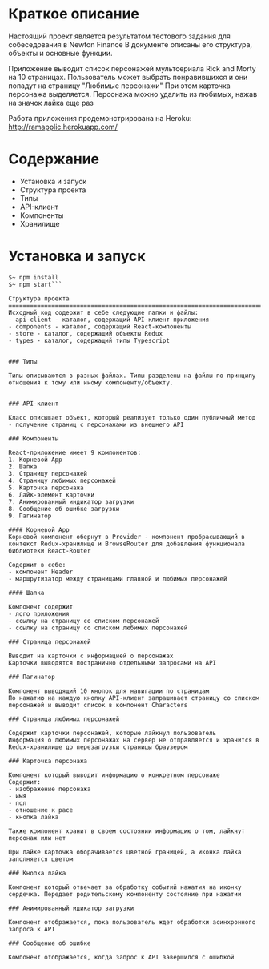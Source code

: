 Краткое описание
========================================================================================
Настоящий проект является результатом тестового задания для собеседования в Newton Finance
В документе описаны его структура, объекты и основные функции.

Приложение выводит список персонажей мультсериала Rick and Morty на 10 страницах.
Пользователь может выбрать понравившихся и они попадут на страницу "Любимые персонажи"
При этом карточка персонажа выделяется. Персонажа можно удалить из любимых, нажав на значок лайка еще раз

Работа приложения продемонстрирована на Heroku:
http://ramapplic.herokuapp.com/

Содержание
========================================================================================
- Установка и запуск
- Структура проекта
- Типы
- API-клиент
- Компоненты
- Хранилище

Установка и запуск
=======================================================================================
  ```$~ git clone https://github.com/mikershov94/newton_test
  $~ npm install
  $~ npm start```

Структура проекта
=======================================================================================
Исходный код содержит в себе следующие папки и файлы:
- api-client - каталог, содержащий API-клиент приложения
- components - каталог, содержащий React-компоненты
- store - каталог, содержащий объекты Redux
- types - каталог, содержащий типы Typescript


### Типы

Типы описываются в разных файлах. Типы разделены на файлы по принципу отношения к тому или иному компоненту/объекту.


### API-клиент

Класс описывает объект, который реализует только один публичный метод - получение страниц с персонажами из внешнего API

### Компоненты

React-приложение имеет 9 компонентов:
1. Корневой App
2. Шапка
3. Страницу персонажей
4. Страницу любимых персонажей
5. Карточка персонажа
6. Лайк-элемент карточки
7. Анимированный индикатор загрузки
8. Сообщение об ошибке загрузки
9. Пагинатор

#### Корневой App
Корневой компонент обернут в Provider - компонент пробрасывающий в контекст Redux-хранилище и BrowseRouter для добавления функционала библиотеки React-Router

Содержит в себе:
- компонент Header
- маршрутизатор между страницами главной и любимых персонажей

#### Шапка

Компонент содержит
- лого приложения
- ссылку на страницу со списком персонажей
- ссылку на страницу со списком любимых персонажей

### Страница персонажей

Выводит на карточки с информацией о персонажах
Карточки выводятся постранично отдельными запросами на API

### Пагинатор

Компонент выводящий 10 кнопок для навигации по страницам
По нажатию на каждую кнопку API-клиент запрашивает страницу со списком персонажей и выводит список в компонент Characters

### Страница любимых персонажей

Содержит карточки персонажей, которые лайкнул пользователь
Информация о любимых персонажах на сервер не отправляется и хранится в Redux-хранилище до перезагрузки страницы браузером

### Карточка персонажа

Компонент который выводит информацию о конкретном персонаже
Содержит:
- изображение персонажа
- имя
- пол
- отношение к расе
- кнопка лайка

Также компонент хранит в своем состоянии информацию о том, лайкнут персонаж или нет

При лайке карточка оборачивается цветной границей, а иконка лайка заполняется цветом

### Кнопка лайка

Компонент который отвечает за обработку событий нажатия на иконку сердечка. Передает родительскому компоненту состояние при нажатии

### Анимированный идикатор загрузки

Компонент отображается, пока пользователь ждет обработки асинхронного запроса к API

### Сообщение об ошибке

Компонент отображается, когда запрос к API завершился с ошибкой

